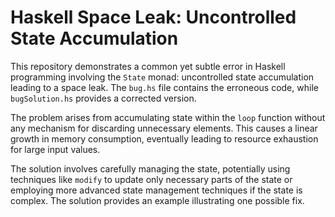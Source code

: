 # Haskell Space Leak: Uncontrolled State Accumulation

This repository demonstrates a common yet subtle error in Haskell programming involving the `State` monad: uncontrolled state accumulation leading to a space leak.  The `bug.hs` file contains the erroneous code, while `bugSolution.hs` provides a corrected version. 

The problem arises from accumulating state within the `loop` function without any mechanism for discarding unnecessary elements. This causes a linear growth in memory consumption, eventually leading to resource exhaustion for large input values.

The solution involves carefully managing the state, potentially using techniques like `modify` to update only necessary parts of the state or employing more advanced state management techniques if the state is complex. The solution provides an example illustrating one possible fix.